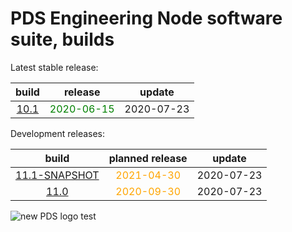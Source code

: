 
PDS Engineering Node software suite, builds
===========================================


Latest stable release:  

|build|release|update|
| :---: | :---: | :---: |
|[10.1](./10.1)|<span style="color:green">2020-06-15</span>|2020-07-23|
  


Development releases:  

|build|planned release|update|
| :---: | :---: | :---: |
|[11.1-SNAPSHOT](./11.1-SNAPSHOT)|<span style="color:orange">2021-04-30</span>|2020-07-23|
|[11.0](./11.0)|<span style="color:orange">2020-09-30</span>|2020-07-23|
  
![new PDS logo test](https://nasa-pds.github.io/pdsen-corral/images/logo.png)